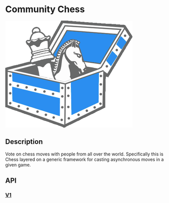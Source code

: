 # Community Chess

![CommunityChessLogo](media/images/community-chess.png)

## Description

Vote on chess moves with people from all over the world. Specifically this is Chess layered on a generic framework for casting asynchronous moves in a given game.

## API

### [V1](docs/v1/api.md)

